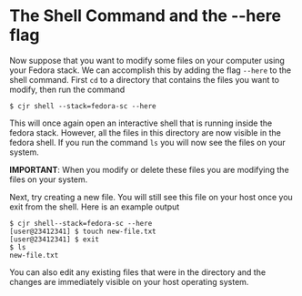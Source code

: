 The Shell Command and the --here flag
====================================

Now suppose that you want to modify some files on your computer using your Fedora stack. We can accomplish this by adding the flag `--here` to the shell command. First `cd` to a directory that contains the files you want to modify, then run the command

```console
$ cjr shell --stack=fedora-sc --here
```

This will once again open an interactive shell that is running inside the fedora stack. However, all the files in this directory are now visible in the fedora shell. If you run the command `ls` you will now see the files on your system.

**IMPORTANT**: When you modify or delete these files you are modifying the files on your system. 

Next, try creating a new file. You will still see this file on your host once you exit from the shell. Here is an example output

```console
$ cjr shell--stack=fedora-sc --here
[user@23412341] $ touch new-file.txt
[user@23412341] $ exit
$ ls
new-file.txt
```

You can also edit any existing files that were in the directory and the changes are immediately visible on your host operating system. 